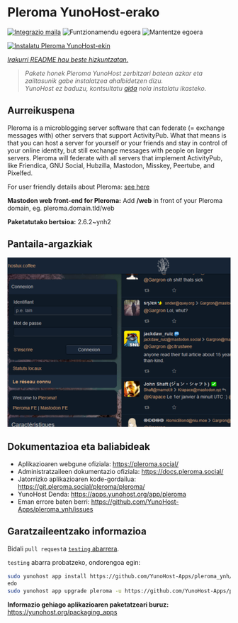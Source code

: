 <!--
Ohart ongi: README hau automatikoki sortu da <https://github.com/YunoHost/apps/tree/master/tools/readme_generator>ri esker
EZ editatu eskuz.
-->

# Pleroma YunoHost-erako

[![Integrazio maila](https://dash.yunohost.org/integration/pleroma.svg)](https://ci-apps.yunohost.org/ci/apps/pleroma/) ![Funtzionamendu egoera](https://ci-apps.yunohost.org/ci/badges/pleroma.status.svg) ![Mantentze egoera](https://ci-apps.yunohost.org/ci/badges/pleroma.maintain.svg)

[![Instalatu Pleroma YunoHost-ekin](https://install-app.yunohost.org/install-with-yunohost.svg)](https://install-app.yunohost.org/?app=pleroma)

*[Irakurri README hau beste hizkuntzatan.](./ALL_README.md)*

> *Pakete honek Pleroma YunoHost zerbitzari batean azkar eta zailtasunik gabe instalatzea ahalbidetzen dizu.*  
> *YunoHost ez baduzu, kontsultatu [gida](https://yunohost.org/install) nola instalatu ikasteko.*

## Aurreikuspena

Pleroma is a microblogging server software that can federate (= exchange messages with) other servers that support ActivityPub. What that means is that you can host a server for yourself or your friends and stay in control of your online identity, but still exchange messages with people on larger servers. Pleroma will federate with all servers that implement ActivityPub, like Friendica, GNU Social, Hubzilla, Mastodon, Misskey, Peertube, and Pixelfed.

For user friendly details about Pleroma: [see here](https://blog.soykaf.com/post/what-is-pleroma/)

**Mastodon web front-end for Pleroma:** Add **/web** in front of your Pleroma domain, eg. pleroma.domain.tld/web


**Paketatutako bertsioa:** 2.6.2~ynh2

## Pantaila-argazkiak

![Pleroma(r)en pantaila-argazkia](./doc/screenshots/screenshot1.png)

## Dokumentazioa eta baliabideak

- Aplikazioaren webgune ofiziala: <https://pleroma.social/>
- Administratzaileen dokumentazio ofiziala: <https://docs.pleroma.social/>
- Jatorrizko aplikazioaren kode-gordailua: <https://git.pleroma.social/pleroma/pleroma/>
- YunoHost Denda: <https://apps.yunohost.org/app/pleroma>
- Eman errore baten berri: <https://github.com/YunoHost-Apps/pleroma_ynh/issues>

## Garatzaileentzako informazioa

Bidali `pull request`a [`testing` abarrera](https://github.com/YunoHost-Apps/pleroma_ynh/tree/testing).

`testing` abarra probatzeko, ondorengoa egin:

```bash
sudo yunohost app install https://github.com/YunoHost-Apps/pleroma_ynh/tree/testing --debug
edo
sudo yunohost app upgrade pleroma -u https://github.com/YunoHost-Apps/pleroma_ynh/tree/testing --debug
```

**Informazio gehiago aplikazioaren paketatzeari buruz:** <https://yunohost.org/packaging_apps>

